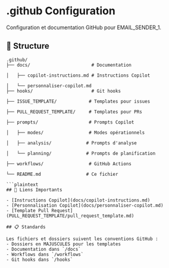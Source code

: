 # .github Configuration

Configuration et documentation GitHub pour EMAIL_SENDER_1.

## 📂 Structure

```plaintext
.github/
├── docs/                       # Documentation

│   ├── copilot-instructions.md # Instructions Copilot

│   └── personnaliser-copilot.md
├── hooks/                      # Git hooks

├── ISSUE_TEMPLATE/            # Templates pour issues

├── PULL_REQUEST_TEMPLATE/     # Templates pour PRs

├── prompts/                   # Prompts Copilot

│   ├── modes/                 # Modes opérationnels

│   ├── analysis/             # Prompts d'analyse

│   └── planning/             # Prompts de planification

├── workflows/                 # GitHub Actions

└── README.md                 # Ce fichier

```plaintext
## 🔗 Liens Importants

- [Instructions Copilot](docs/copilot-instructions.md)
- [Personnalisation Copilot](docs/personnaliser-copilot.md)
- [Template Pull Request](PULL_REQUEST_TEMPLATE/pull_request_template.md)

## 📋 Standards

Les fichiers et dossiers suivent les conventions GitHub :
- Dossiers en MAJUSCULES pour les templates
- Documentation dans `/docs`
- Workflows dans `/workflows`
- Git hooks dans `/hooks`
